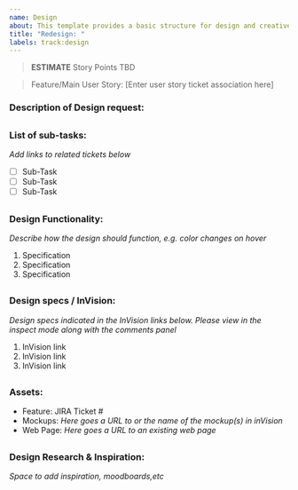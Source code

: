 ```yaml
---
name: Design
about: This template provides a basic structure for design and creative tasks.
title: "Redesign: "
labels: track:design
---
```


> **ESTIMATE** Story Points TBD

> Feature/Main User Story: [Enter user story ticket association here] 

### Description of Design request:

##

### List of sub-tasks:
*Add links to related tickets below*
- [ ] Sub-Task
- [ ] Sub-Task
- [ ] Sub-Task

##

### Design Functionality:
*Describe how the design should function, e.g. color changes on hover*
1. Specification 
2. Specification  
3. Specification 

##

### Design specs / InVision:
*Design specs indicated in the InVision links below. Please view in the inspect mode along with the comments panel*
1. InVision link
2. InVision link
3. InVision link

##

### Assets:
* Feature: JIRA Ticket #
* Mockups: *Here goes a URL to or the name of the mockup(s) in inVision*
* Web Page: *Here goes a URL to an existing web page*

##

### Design Research & Inspiration:
*Space to add inspiration, moodboards,etc*

##
